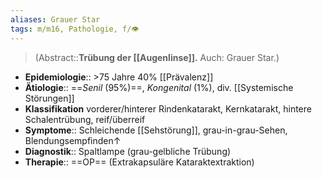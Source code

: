 ```yaml
---
aliases: Grauer Star
tags: m/m16, Pathologie, f/👁️
---
```

> (Abstract::**Trübung der [[Augenlinse]].** Auch: Grauer Star.)
- **Epidemiologie**:: >75 Jahre 40% [[Prävalenz]]
- **Ätiologie**:: ==*Senil* (95%)==, *Kongenital* (1%), div. [[Systemische Störungen]]
- **Klassifikation** vorderer/hinterer Rindenkatarakt, Kernkatarakt, hintere Schalentrübung, reif/überreif
- **Symptome**:: Schleichende [[Sehstörung]], grau-in-grau-Sehen, Blendungsempfinden↑
- **Diagnostik**:: Spaltlampe (grau-gelbliche Trübung)
- **Therapie**:: ==OP== (Extrakapsuläre Kataraktextraktion)